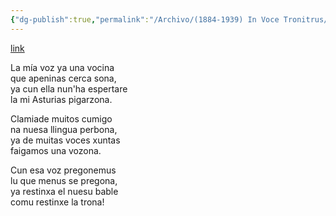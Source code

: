 ```yaml
---
{"dg-publish":true,"permalink":"/Archivo/(1884-1939) In Voce Tronitrus/","tags":["#Siglo_19","occidental","escrito","Valdés","Padre_Galo","poema"]}
---
```


[link](https://poesiaasturiana.blogspot.com/2013/07/in-voce-tronitrus-del-galo-fernandez.html)

La mía voz ya una vocina  
que apeninas cerca sona,  
ya cun ella nun'ha espertare  
la mi Asturias pigarzona.  
  
Clamiade muitos cumigo  
na nuesa llingua perbona,  
ya de muitas voces xuntas  
faigamos una vozona.  
  
Cun esa voz pregonemus  
lu que menus se pregona,  
ya restinxa el nuesu bable  
comu restinxe la trona!